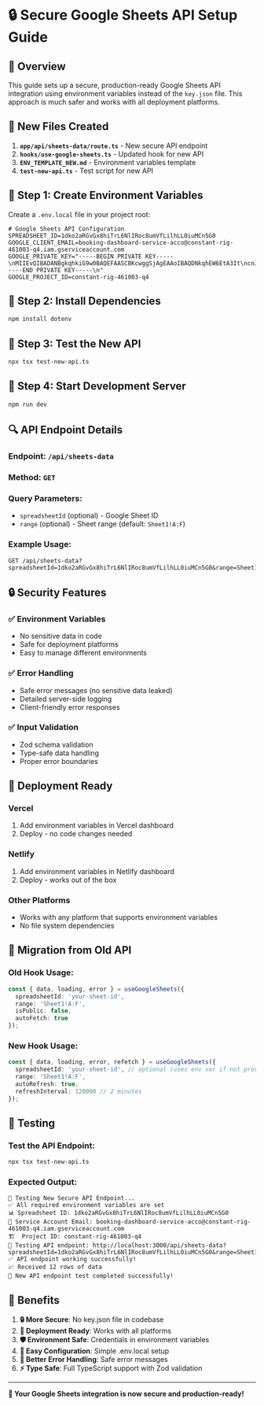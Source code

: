 # 🔒 Secure Google Sheets API Setup Guide

## 🎯 **Overview**

This guide sets up a secure, production-ready Google Sheets API integration using environment variables instead of the `key.json` file. This approach is much safer and works with all deployment platforms.

## 📁 **New Files Created**

1. **`app/api/sheets-data/route.ts`** - New secure API endpoint
2. **`hooks/use-google-sheets.ts`** - Updated hook for new API
3. **`ENV_TEMPLATE_NEW.md`** - Environment variables template
4. **`test-new-api.ts`** - Test script for new API

## 🔧 **Step 1: Create Environment Variables**

Create a `.env.local` file in your project root:

```env
# Google Sheets API Configuration
SPREADSHEET_ID=1dko2aRGvGx8hiTrL6NlIRoc8umVfLilhLL0iuMCn5G0
GOOGLE_CLIENT_EMAIL=booking-dashboard-service-acco@constant-rig-461003-q4.iam.gserviceaccount.com
GOOGLE_PRIVATE_KEY="-----BEGIN PRIVATE KEY-----\nMIIEvQIBADANBgkqhkiG9w0BAQEFAASCBKcwggSjAgEAAoIBAQDNkqhEW6EtA3It\ncnJYxvaUp6tuefuIhCuyflV7qovALwe8Y174+K2jJIgqIwss9/Ah4652LiGCyg4+\nnfUsxvwqHZo4OqKlAP/G8jLwbIrX1Fvc8GO5/ipf/JFer9Fg5yXlKBdVwNFxaEMX\nNHVI5YQtUbkHgNDG8ll5+1ELSaVsUtregEODyIY2ewk+Qr96fApfZeywN+zYZGJu\nrQ4JuPmRFQ85EH0p8IRQqDzV3C4KtmGswFGUHBSGuzZDjNHaA6sPsoBm4BSk+WpY\n233Rxe5rnbuYj3fJn7hIxp+DdeH5pvxkzc1tRKY82HFt1zs9CAhEBsnztXzYt+0S\nRbMrMU1TAgMBAAECggEAJGQVYIB+ADtvb2cmodua1Ab4fIaghfKrz524oTs4IQ3S\nR0GqEtXm2w4BAsCQXmYHvuAQxr/007PUILaSq9oP0p7J6bFLkH0kSkIezVvRmlJv\n7qUpakf5lWNfEo16ObbBiRb3RolrKjHESqvRJVXn96PTZuYhT06gk0zvdFmVrJ6O\no7NignnVoUmGdJgYWZSCTgzf4x11hSRA2w2DOXj2eyhhnYmBlXNnseNSpAhZXw1v\nsWW+cazvHqVSLVbt9aCM7tFcxcQTlZ73fGfUBwNyUyx3rm5m5VEvIyydFHNyUdw+\nt5tMB7xTicq4F8Z98shoTKdLgu/VRkhHY20d+plOMQKBgQD8aNZ3TGYeaGBho4SI\nQ7udEXeydZaBqwgexXBmU9NxbgADn46+huLaPtIMqlw8aP+cojH9P+MprzCR/K97\nYJM8F1b1DVfiZleUx8rjQNvIFI4uHPuNNMerMStD0tthYLm8U97/zkwVA317ak+8\nkRyEaXvc4EtfS03EZY5Qe70qIwKBgQDQf0LxY8jsHF6DgG2WW+zWaj+b0Q8BzFoL\n9Z8m8a48MaB2yZ6JzPI1/ANNO/NGR4uGlja6/kyxb2mzbsTQ1GgRsEWp7jeA+OFL\nRSaHJsFR6wHw6jRUaqyBMjleNDddRhbSM8ZgBJPZ/ARSKXhXa8FBsrjogMcQdCAw\ng8AgMgYLEQKBgQCgz8Jj+17MXL+bNWzIzC6J4YkbP+OF9YuU30G/UATUrbqAlHWD\nWbjKR1/YBeoB6vt/ta6XpM57zkvpls3Okzb6//u84KVvbri555iRtM7R6Ja1Nm3m\nBwx3OzpPWdW/crqjC+R1od/DO5gEuzTV9LXwfqwViyk6K2X+jJ1hFZTtdQKBgFiu\nOGf5vEUJD/44yuPQN50/VczNj+eA5q/9ifMDistZhFniCces3zys8y6PmDrFRYg6\nLg89CJvTuo6yR45XOeiEJC1SAFOgCBt+zxNfHYzdO1cgFp/tO3A8T4BND1th62T+\n1pqSd9yYv7G+p8vvLiTmgpWJ6KGL8wEPmNFY1Y8xAoGATUKXg99i4JG9joi6O6LG\nTokmO/QeOwcZdOHweN4m7uAng1IagOxKou9m4xNggn1d4cyQtEP7dnafdQPEgCni\ndeEyhtBoGm1TOmvII/TEPbT649/z+Ntduh9LP1ndUPVXsahEI2mL0x9oAdLj9lhA\nsidvlqgNiv2wffRrFF0Zivk=\n-----END PRIVATE KEY-----\n"
GOOGLE_PROJECT_ID=constant-rig-461003-q4
```

## 🔧 **Step 2: Install Dependencies**

```bash
npm install dotenv
```

## 🔧 **Step 3: Test the New API**

```bash
npx tsx test-new-api.ts
```

## 🔧 **Step 4: Start Development Server**

```bash
npm run dev
```

## 🔍 **API Endpoint Details**

### **Endpoint**: `/api/sheets-data`

### **Method**: `GET`

### **Query Parameters**:
- `spreadsheetId` (optional) - Google Sheet ID
- `range` (optional) - Sheet range (default: `Sheet1!A:F`)

### **Example Usage**:
```
GET /api/sheets-data?spreadsheetId=1dko2aRGvGx8hiTrL6NlIRoc8umVfLilhLL0iuMCn5G0&range=Sheet1!A:F
```

## 🔒 **Security Features**

### ✅ **Environment Variables**
- No sensitive data in code
- Safe for deployment platforms
- Easy to manage different environments

### ✅ **Error Handling**
- Safe error messages (no sensitive data leaked)
- Detailed server-side logging
- Client-friendly error responses

### ✅ **Input Validation**
- Zod schema validation
- Type-safe data handling
- Proper error boundaries

## 🚀 **Deployment Ready**

### **Vercel**
1. Add environment variables in Vercel dashboard
2. Deploy - no code changes needed

### **Netlify**
1. Add environment variables in Netlify dashboard
2. Deploy - works out of the box

### **Other Platforms**
- Works with any platform that supports environment variables
- No file system dependencies

## 🔄 **Migration from Old API**

### **Old Hook Usage**:
```typescript
const { data, loading, error } = useGoogleSheets({
  spreadsheetId: 'your-sheet-id',
  range: 'Sheet1!A:F',
  isPublic: false,
  autoFetch: true
});
```

### **New Hook Usage**:
```typescript
const { data, loading, error, refetch } = useGoogleSheets({
  spreadsheetId: 'your-sheet-id', // optional (uses env var if not provided)
  range: 'Sheet1!A:F',
  autoRefresh: true,
  refreshInterval: 120000 // 2 minutes
});
```

## 🧪 **Testing**

### **Test the API Endpoint**:
```bash
npx tsx test-new-api.ts
```

### **Expected Output**:
```
🧪 Testing New Secure API Endpoint...
✅ All required environment variables are set
📊 Spreadsheet ID: 1dko2aRGvGx8hiTrL6NlIRoc8umVfLilhLL0iuMCn5G0
📧 Service Account Email: booking-dashboard-service-acco@constant-rig-461003-q4.iam.gserviceaccount.com
🏗️  Project ID: constant-rig-461003-q4
🔗 Testing API endpoint: http://localhost:3000/api/sheets-data?spreadsheetId=1dko2aRGvGx8hiTrL6NlIRoc8umVfLilhLL0iuMCn5G0&range=Sheet1!A:F
✅ API endpoint working successfully!
📈 Received 12 rows of data
🎉 New API endpoint test completed successfully!
```

## 🎯 **Benefits**

1. **🔒 More Secure**: No key.json file in codebase
2. **🚀 Deployment Ready**: Works with all platforms
3. **🛡️ Environment Safe**: Credentials in environment variables
4. **🔧 Easy Configuration**: Simple .env.local setup
5. **📝 Better Error Handling**: Safe error messages
6. **⚡ Type Safe**: Full TypeScript support with Zod validation

---

**🎉 Your Google Sheets integration is now secure and production-ready!** 
